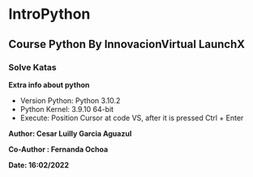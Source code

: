 # IntroPython

## Course Python By InnovacionVirtual LaunchX

### Solve Katas

**Extra info about python**

- Version Python: Python 3.10.2
- Python Kernel: 3.9.10 64-bit
- Execute: Position Cursor at code VS, after it is pressed Ctrl + Enter

**Author: Cesar Luilly Garcia Aguazul**

**Co-Author : Fernanda Ochoa**

**Date: 16:02/2022**
